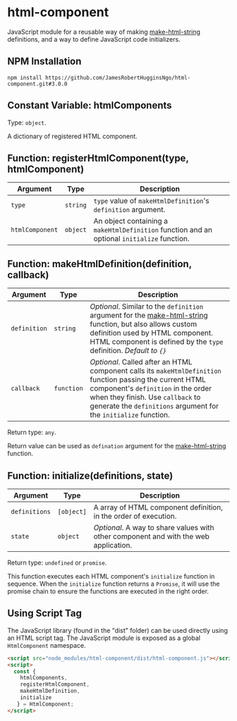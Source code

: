 # html-component

JavaScript module for a reusable way of making [make-html-string](https://github.com/JamesRobertHugginsNgo/make-html-string) definitions, and a way to define JavaScript code initializers.

## NPM Installation

```
npm install https://github.com/JamesRobertHugginsNgo/html-component.git#3.0.0
```

## Constant Variable: htmlComponents

Type: `object`.

A dictionary of registered HTML component.

## Function: registerHtmlComponent(type, htmlComponent)

Argument | Type | Description
-- | -- | --
`type` | `string` | `type` value of `makeHtmlDefinition`'s `definition` argument.
`htmlComponent` | `object` | An object containing a `makeHtmlDefinition` function and an optional `initialize` function.

## Function: makeHtmlDefinition(definition, callback)

Argument | Type | Description
-- | -- | --
`definition` | `string` | _Optional_. Similar to the `definition` argument for the [make-html-string](https://github.com/JamesRobertHugginsNgo/make-html-string) function, but also allows custom definition used by HTML component. HTML component is defined by the `type` definition. _Default to `{}`_
`callback` | `function` | _Optional_. Called after an HTML component calls its `makeHtmlDefinition` function passing the current HTML component's `definition` in the order when they finish. Use `callback` to generate the `definitions` argument for the `initialize` function.

Return type: `any`.

Return value can be used as `defination` argument for the [make-html-string](https://github.com/JamesRobertHugginsNgo/make-html-string) function.

## Function: initialize(definitions, state)

Argument | Type | Description
-- | -- | --
`definitions` | `[object]` | A array of HTML component definition, in the order of execution.
`state` | `object` | _Optional_. A way to share values with other component and with the web application.

Return type: `undefined` or `promise`.

This function executes each HTML component's `initialize` function in sequence. When the `initialize` function returns a `Promise`, it will use the promise chain to ensure the functions are executed in the right order.

## Using Script Tag

The JavaScript library (found in the "dist" folder) can be used directly using an HTML script tag. The JavaScript module is exposed as a global `HtmlComponent` namespace.

``` HTML
<script src="node_modules/html-component/dist/html-component.js"></script>
<script>
  const {
    htmlComponents,
    registerHtmlComponent,
    makeHtmlDefinition,
    initialize
   } = HtmlComponent;
</script>
```
